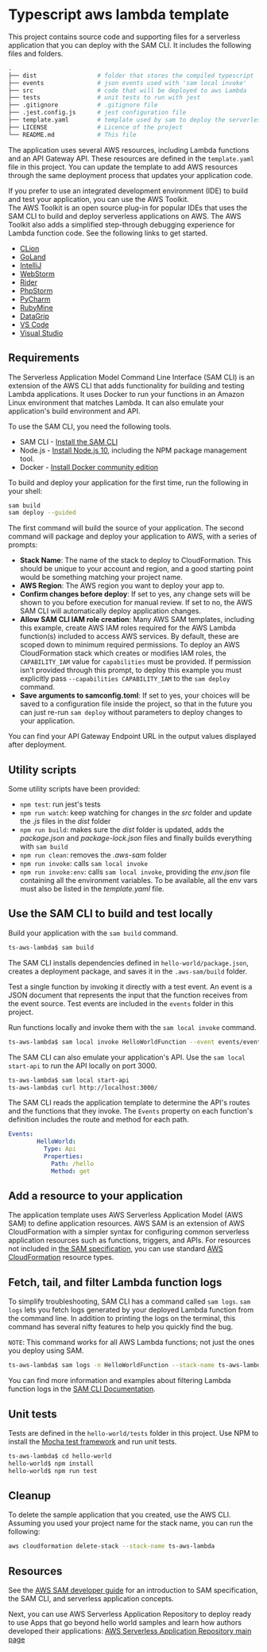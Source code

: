 # Typescript aws lambda template

This project contains source code and supporting files for a serverless
application that you can deploy with the SAM CLI. It includes the following
files and folders.

```py
.
├── dist                 # folder that stores the compiled typescript
├── events               # json events used with 'sam local invoke'
├── src                  # code that will be deployed to aws Lambda
├── tests                # unit tests to run with jest
├── .gitignore           # .gitignore file
├── .jest.config.js      # jest configuration file
├── template.yaml        # template used by sam to deploy the serverless architecture
├── LICENSE              # Licence of the project
└── README.md            # This file
```

The application uses several AWS resources, including Lambda functions and an
API Gateway API. These resources are defined in the `template.yaml` file in this
project. You can update the template to add AWS resources through the same
deployment process that updates your application code.

If you prefer to use an integrated development environment (IDE) to build and
test your application, you can use the AWS Toolkit.\
The AWS Toolkit is an open source plug-in for popular IDEs that uses the SAM CLI
to build and deploy serverless applications on AWS. The AWS Toolkit also adds a
simplified step-through debugging experience for Lambda function code. See the
following links to get started.

- [CLion](https://docs.aws.amazon.com/toolkit-for-jetbrains/latest/userguide/welcome.html)
- [GoLand](https://docs.aws.amazon.com/toolkit-for-jetbrains/latest/userguide/welcome.html)
- [IntelliJ](https://docs.aws.amazon.com/toolkit-for-jetbrains/latest/userguide/welcome.html)
- [WebStorm](https://docs.aws.amazon.com/toolkit-for-jetbrains/latest/userguide/welcome.html)
- [Rider](https://docs.aws.amazon.com/toolkit-for-jetbrains/latest/userguide/welcome.html)
- [PhpStorm](https://docs.aws.amazon.com/toolkit-for-jetbrains/latest/userguide/welcome.html)
- [PyCharm](https://docs.aws.amazon.com/toolkit-for-jetbrains/latest/userguide/welcome.html)
- [RubyMine](https://docs.aws.amazon.com/toolkit-for-jetbrains/latest/userguide/welcome.html)
- [DataGrip](https://docs.aws.amazon.com/toolkit-for-jetbrains/latest/userguide/welcome.html)
- [VS Code](https://docs.aws.amazon.com/toolkit-for-vscode/latest/userguide/welcome.html)
- [Visual Studio](https://docs.aws.amazon.com/toolkit-for-visual-studio/latest/user-guide/welcome.html)

## Requirements

The Serverless Application Model Command Line Interface (SAM CLI) is an
extension of the AWS CLI that adds functionality for building and testing Lambda
applications. It uses Docker to run your functions in an Amazon Linux
environment that matches Lambda. It can also emulate your application's build
environment and API.

To use the SAM CLI, you need the following tools.

- SAM CLI -
  [Install the SAM CLI](https://docs.aws.amazon.com/serverless-application-model/latest/developerguide/serverless-sam-cli-install.html)
- Node.js - [Install Node.js 10](https://nodejs.org/en/), including the NPM
  package management tool.
- Docker -
  [Install Docker community edition](https://hub.docker.com/search/?type=edition&offering=community)

To build and deploy your application for the first time, run the following in
your shell:

```bash
sam build
sam deploy --guided
```

The first command will build the source of your application. The second command
will package and deploy your application to AWS, with a series of prompts:

- **Stack Name**: The name of the stack to deploy to CloudFormation. This should
  be unique to your account and region, and a good starting point would be
  something matching your project name.
- **AWS Region**: The AWS region you want to deploy your app to.
- **Confirm changes before deploy**: If set to yes, any change sets will be
  shown to you before execution for manual review. If set to no, the AWS SAM CLI
  will automatically deploy application changes.
- **Allow SAM CLI IAM role creation**: Many AWS SAM templates, including this
  example, create AWS IAM roles required for the AWS Lambda function(s) included
  to access AWS services. By default, these are scoped down to minimum required
  permissions. To deploy an AWS CloudFormation stack which creates or modifies
  IAM roles, the `CAPABILITY_IAM` value for `capabilities` must be provided. If
  permission isn't provided through this prompt, to deploy this example you must
  explicitly pass `--capabilities CAPABILITY_IAM` to the `sam deploy` command.
- **Save arguments to samconfig.toml**: If set to yes, your choices will be
  saved to a configuration file inside the project, so that in the future you
  can just re-run `sam deploy` without parameters to deploy changes to your
  application.

You can find your API Gateway Endpoint URL in the output values displayed after
deployment.

## Utility scripts
Some utility scripts have been provided:
- `npm test`: run jest's tests
- `npm run watch`: keep watching for changes in the _src_ folder and update the _.js_ files in the _dist_ folder
- `npm run build`: makes sure the _dist_ folder is updated, adds the _package.json_ and _package-lock.json_ files and finally builds everything with `sam build`
- `npm run clean`: removes the _.aws-sam_ folder
- `npm run invoke`: calls `sam local invoke`
- `npm run invoke:env`: calls `sam local invoke`, providing the _env.json_ file containing all the environment variables. To be available, all the env vars must also be listed in the _template.yaml_ file.

## Use the SAM CLI to build and test locally

Build your application with the `sam build` command.

```bash
ts-aws-lambda$ sam build
```

The SAM CLI installs dependencies defined in `hello-world/package.json`, creates
a deployment package, and saves it in the `.aws-sam/build` folder.

Test a single function by invoking it directly with a test event. An event is a
JSON document that represents the input that the function receives from the
event source. Test events are included in the `events` folder in this project.

Run functions locally and invoke them with the `sam local invoke` command.

```bash
ts-aws-lambda$ sam local invoke HelloWorldFunction --event events/event.json
```

The SAM CLI can also emulate your application's API. Use the
`sam local start-api` to run the API locally on port 3000.

```bash
ts-aws-lambda$ sam local start-api
ts-aws-lambda$ curl http://localhost:3000/
```

The SAM CLI reads the application template to determine the API's routes and the
functions that they invoke. The `Events` property on each function's definition
includes the route and method for each path.

```yaml
Events:
        HelloWorld:
          Type: Api
          Properties:
            Path: /hello
            Method: get
```

## Add a resource to your application

The application template uses AWS Serverless Application Model (AWS SAM) to
define application resources. AWS SAM is an extension of AWS CloudFormation with
a simpler syntax for configuring common serverless application resources such as
functions, triggers, and APIs. For resources not included in
[the SAM specification](https://github.com/awslabs/serverless-application-model/blob/master/versions/2016-10-31.md),
you can use standard
[AWS CloudFormation](https://docs.aws.amazon.com/AWSCloudFormation/latest/UserGuide/aws-template-resource-type-ref.html)
resource types.

## Fetch, tail, and filter Lambda function logs

To simplify troubleshooting, SAM CLI has a command called `sam logs`. `sam logs`
lets you fetch logs generated by your deployed Lambda function from the command
line. In addition to printing the logs on the terminal, this command has several
nifty features to help you quickly find the bug.

`NOTE`: This command works for all AWS Lambda functions; not just the ones you
deploy using SAM.

```bash
ts-aws-lambda$ sam logs -n HelloWorldFunction --stack-name ts-aws-lambda --tail
```

You can find more information and examples about filtering Lambda function logs
in the
[SAM CLI Documentation](https://docs.aws.amazon.com/serverless-application-model/latest/developerguide/serverless-sam-cli-logging.html).

## Unit tests

Tests are defined in the `hello-world/tests` folder in this project. Use NPM to
install the [Mocha test framework](https://mochajs.org/) and run unit tests.

```bash
ts-aws-lambda$ cd hello-world
hello-world$ npm install
hello-world$ npm run test
```

## Cleanup

To delete the sample application that you created, use the AWS CLI. Assuming you
used your project name for the stack name, you can run the following:

```bash
aws cloudformation delete-stack --stack-name ts-aws-lambda
```

## Resources

See the
[AWS SAM developer guide](https://docs.aws.amazon.com/serverless-application-model/latest/developerguide/what-is-sam.html)
for an introduction to SAM specification, the SAM CLI, and serverless
application concepts.

Next, you can use AWS Serverless Application Repository to deploy ready to use
Apps that go beyond hello world samples and learn how authors developed their
applications:
[AWS Serverless Application Repository main page](https://aws.amazon.com/serverless/serverlessrepo/)
